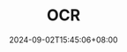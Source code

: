 ---
title: "OCR"
date: 2024-09-02T15:45:06+08:00
draft: false

link: "https://ocr.wl.do/"
categories: ["我的网站"]
description: 智能识别多国语言及手写体、表格、结构化抽取、数学公式，上传或拖拽图片、pdf即刻识别文字内容


rating: 4.5
---